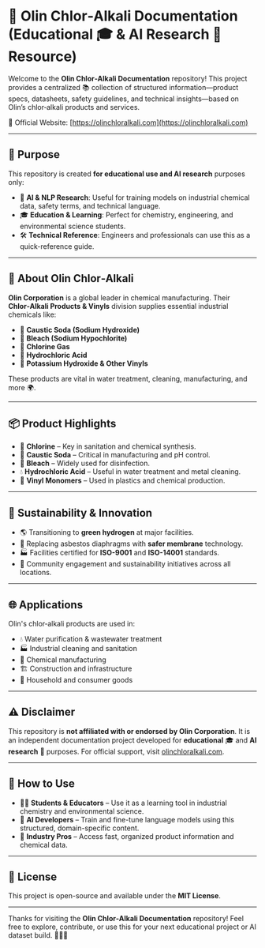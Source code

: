 # 🧪 Olin Chlor‑Alkali Documentation (Educational 🎓 & AI Research 🤖 Resource)

Welcome to the **Olin Chlor‑Alkali Documentation** repository! This project provides a centralized 📚 collection of structured information—product specs, datasheets, safety guidelines, and technical insights—based on Olin’s chlor‑alkali products and services.

🔗 Official Website: [https://olinchloralkali.com](https://olinchloralkali.com)

---

## 🎯 Purpose

This repository is created **for educational use and AI research** purposes only:

- 🧠 **AI & NLP Research**: Useful for training models on industrial chemical data, safety terms, and technical language.
- 🎓 **Education & Learning**: Perfect for chemistry, engineering, and environmental science students.
- 🛠️ **Technical Reference**: Engineers and professionals can use this as a quick-reference guide.

---

## 🏢 About Olin Chlor‑Alkali

**Olin Corporation** is a global leader in chemical manufacturing. Their **Chlor‑Alkali Products & Vinyls** division supplies essential industrial chemicals like:

- 🧂 **Caustic Soda (Sodium Hydroxide)**
- 🧴 **Bleach (Sodium Hypochlorite)**
- 💨 **Chlorine Gas**
- 🧪 **Hydrochloric Acid**
- 🧫 **Potassium Hydroxide & Other Vinyls**

These products are vital in water treatment, cleaning, manufacturing, and more 🌍.

---

## 📦 Product Highlights

- 🧪 **Chlorine** – Key in sanitation and chemical synthesis.
- 🧂 **Caustic Soda** – Critical in manufacturing and pH control.
- 🧴 **Bleach** – Widely used for disinfection.
- 💧 **Hydrochloric Acid** – Useful in water treatment and metal cleaning.
- 🧫 **Vinyl Monomers** – Used in plastics and chemical production.

---

## 🌱 Sustainability & Innovation

- 🌎 Transitioning to **green hydrogen** at major facilities.
- 🧼 Replacing asbestos diaphragms with **safer membrane** technology.
- 🏭 Facilities certified for **ISO-9001** and **ISO-14001** standards.
- 🤝 Community engagement and sustainability initiatives across all locations.

---

## 🌐 Applications

Olin's chlor‑alkali products are used in:

- 💧 Water purification & wastewater treatment
- 🏭 Industrial cleaning and sanitation
- 🧬 Chemical manufacturing
- 🏗️ Construction and infrastructure
- 🧴 Household and consumer goods

---

## ⚠️ Disclaimer

This repository is **not affiliated with or endorsed by Olin Corporation**. It is an independent documentation project developed for **educational** 🎓 and **AI research** 🤖 purposes. For official support, visit [olinchloralkali.com](https://olinchloralkali.com).

---

## 🚀 How to Use

- 👩‍🏫 **Students & Educators** – Use it as a learning tool in industrial chemistry and environmental science.
- 🤖 **AI Developers** – Train and fine-tune language models using this structured, domain-specific content.
- 🧰 **Industry Pros** – Access fast, organized product information and chemical data.

---

## 📄 License

This project is open-source and available under the **MIT License**.

---

Thanks for visiting the **Olin Chlor‑Alkali Documentation** repository! Feel free to explore, contribute, or use this for your next educational project or AI dataset build. 🧪📘🤖
